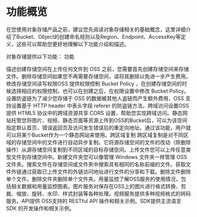 # **功能概览**

在您使用对象存储产品之前，建议您先阅读对象存储相关的基础概念，这里详细介绍了Bucket、Object的创建命名规则以及Region、Endpoint、AccessKey等定义，这些可以帮助您更好地理解以下功能介绍和描述。

对象存储提供以下功能：
功能

描述创建存储空间在上传任何文件到 OSS 之前，您需要首先创建存储空间来存储文件。删除存储空间如果您不再需要存储空间，请将其删除以免进一步产生费用。修改存储空间读写权限OSS 提供权限控制 Bucket Policy ，在创建存储空间的时候选择相应的权限控制，也可以在创建之后，在权限设置中修改 Bucket Policy。设置防盗链为了减少您存储于 OSS 的数据被其他人盗链而产生额外费用，OSS 支持设置基于 HTTP header 中表头字段 referer 的防盗链方法。跨域访问设置OSS 提供 HTML5 协议中的跨域资源共享 CORS 设置，帮助您实现跨域访问。静态网站托管您将图片、视频、静态页面等资源上传到OSS的Bucket后，可以为该空间指定默认首页、错误返回页及访问发生错误后的重定向地址。通过该功能，用户就可以将某个Bucket作为一个静态网站来使用。跨区域复制
跨区域复制是对不同区域的存储空间中的文件进行自动异步复制。它将源存储空间的文件的改动（除删除操作）从源存储空间复制到不同区域的目标存储空间。上传文件您可以上传任意类型文件到存储空间中。新建文件夹您可以像管理 Windows 文件夹一样管理 OSS 文件夹。搜索文件在存储空间或文件夹中搜索具有相同的名称前缀的文件。获取文件外链通过获取已上传文件的外链访问地址进行文件的分享和下载。删除文件删除单个文件。删除文件夹删除单个文件夹。用量监控了解OSS服务的使用情况，包括相关数据和用量监控图表。图片服务对保存在OSS上的图片进行格式转换、剪裁、缩放、旋转、水印、样式封装等各种处理。视频服务提供多种视频格式的转码服务。API提供 OSS支持的 RESTful API 操作和相关示例。SDK提供主流语言 SDK 的开发操作和相关示例。
